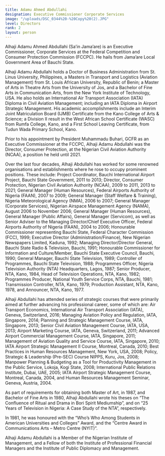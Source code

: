 ```yaml
---
title: Adamu Ahmed Abdullahi
designation: Executive Commissioner Corporate Services
image: "/uploads/DSC_0344%20-%20Copy%20(2).JPG"
level: Directors
rank: 2
layout: person
---
```


Alhaji Adamu Ahmed Abdullahi (Sa’in Jama’are) is an Executive Commissioner, Corporate Services at the Federal Competition and Consumer Protection Commission (FCCPC). He hails from Jama’are Local Government Area of Bauchi State. 


Alhaji Adamu Abdullahi holds a Doctor of Business Administration from St. Linus University, Philippines, a Masters in Transport and Logistics (Aviation Management) from St. Louis African University, Republic of Benin; a Master of Arts in Theatre Arts from the University of Jos, and a Bachelor of Fine Arts in Communication Arts, from the New York Institute of Technology, USA. He also holds an International Air Transport Association (IATA) Diploma in Civil Aviation Management; including an IATA Diploma in Airport Strategic Management. His academic accomplishments include an Interim Joint Matriculation Board (IJMB) Certificate from the Kano College of Arts & Science; a Division II result in the West African School Certificate (WASC) from Rumfa College, Kano, and a First School Leaving Certificate, from Tudun Wada Primary School, Kano. 


Prior to his appointment by President Muhammadu Buhari, GCFR as an Executive Commissioner at the FCCPC, Alhaji Adamu Abdullahi was the Director, Consumer Protection, at the Nigerian Civil Aviation Authority (NCAA), a position he held until 2021. 


Over the last four decades, Alhaji Abdullahi has worked for some renowned organisations and establishments where he rose to occupy prominent positions. These include: Project Coordinator, Bauchi International Airport Project, Bauchi State Government, 2011 to 2013; Director, Consumer Protection, Nigerian Civil Aviation Authority (NCAA), 2009 to 2011, 2013 to 2021; General Manager (Human Resources), Federal Airports Authority of Nigeria (FAAN), 2007 to 2009; General Manager (Staff Welfare & Training), Nigeria Meteorological Agency (NMA), 2006 to 2007; General Manager (Corporate Services), Nigerian Airspace Management Agency (NAMA), August 2006 to November 2006; General Manager (Human Resources), General Manager (Public Affairs), General Manager (Servicom), as well as Senior Adviser to the Managing Director/Chief Executive Officer, Federal Airports Authority of Nigeria (FAAN), 2004 to 2006; Honourable Commissioner representing Bauchi State, Federal Character Commission (FCC), 1999; Executive Director (Administration/Finance), New Nigerian Newspapers Limited, Kaduna, 1992; Managing Director/Director General, Bauchi State Radio & Television, Bauchi, 1991; Honourable Commissioner for Information and Culture/Member, Bauchi State Executive Council, Bauchi, 1990; General Manager, Bauchi State Television, 1989; Controller of Programmes, Bauchi State Television, 1988; Programmes Officer, Nigeria Television Authority (NTA) Headquarters, Lagos, 1987; Senior Producer, NTA, Kano, 1984, Head of Television Operations, NTA, Kano, 1982; Programmes Producer, National Youth Service Corps, NTA, Bauchi, 1981; Transmission Controller, NTA, Kano, 1979; Production Assistant, NTA, Kano, 1978, and Announcer, NTA, Kano, 1977. 


Alhaji Abdullahi has attended series of strategic courses that were primarily aimed at further advancing his professional career, some of which are: Air Transport Economics, International Air Transport Association (IATA), Geneva, Switzerland, 2016; Managing Aviation Policy and Regulation, IATA, Singapore, 2014; Planning and Strategic Management Course, IATA, Singapore, 2013; Senior Civil Aviation Management Course, IATA, USA, 2013; Airport Marketing Course, IATA, Geneva, Switzerland, 2011; Advanced Airport Commercial Management Course, IATA, Singapore, 2011; Management of Aviation Quality and Service Course, IATA, Singapore, 2010; IATA Airport Strategic Management II Course, Montreal, Canada, 2010; Best Practices in Human Resources Management, New York, USA, 2008; Policy, Strategic & Leadership (Pre-SEC) Course NIPPS, Kuru, Jos, 2008; Manpower Planning & Budgeting as a Tool for Productivity Management in the Public Service, Lokoja, Kogi State, 2008; International Public Relations Institute, Dubai, UAE, 2005; IATA Airport Strategic Management Course, Montreal, Canada, 2004, and Human Resources Management Seminar, Geneva, Austria, 2004.

As part of requirements for obtaining both Master of Art, in 1987, and Bachelor of Fine Arts in 1980, Alhaji Abdullahi wrote his theses on “The Confluence of Ritual and Drama in Bori Spirit Mediumship”, and on “25 Years of Television in Nigeria: A Case Study of the NTA”, respectively.


In 1981, he was honoured with the “Who’s Who Among Students in American Universities and Colleges” Award, and the “Centre Award in Communications Arts – Metro Centre (NYIT)”.


Alhaji Adamu Abdullahi is a Member of the Nigerian Institute of Management, and a Fellow of both the Institute of Professional Financial Managers and the Institute of Public Diplomacy and Management. 
